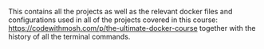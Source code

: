 This contains all the projects as well as the relevant docker files and configurations used in all of the projects covered in this course: https://codewithmosh.com/p/the-ultimate-docker-course together with the history of all the terminal commands.
